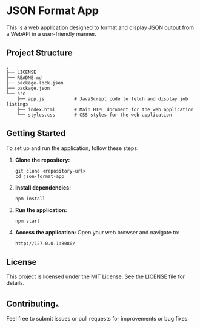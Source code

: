 # JSON Format App

This is a web application designed to format and display JSON output from a WebAPI in a user-friendly manner.

## Project Structure

```
.
├── LICENSE
├── README.md
├── package-lock.json
├── package.json
└── src
    ├── app.js           # JavaScript code to fetch and display job listings
    ├── index.html       # Main HTML document for the web application
    └── styles.css       # CSS styles for the web application
```

## Getting Started

To set up and run the application, follow these steps:

1. **Clone the repository:**
   ```
   git clone <repository-url>
   cd json-format-app
   ```

2. **Install dependencies:**
   ```
   npm install
   ```

3. **Run the application:**
   ```
   npm start
   ```

4. **Access the application:**
   Open your web browser and navigate to:
   ```
   http://127.0.0.1:8080/
   ```

## License

This project is licensed under the MIT License. See the [LICENSE](LICENSE) file for details.

## Contributing。

Feel free to submit issues or pull requests for improvements or bug fixes.
